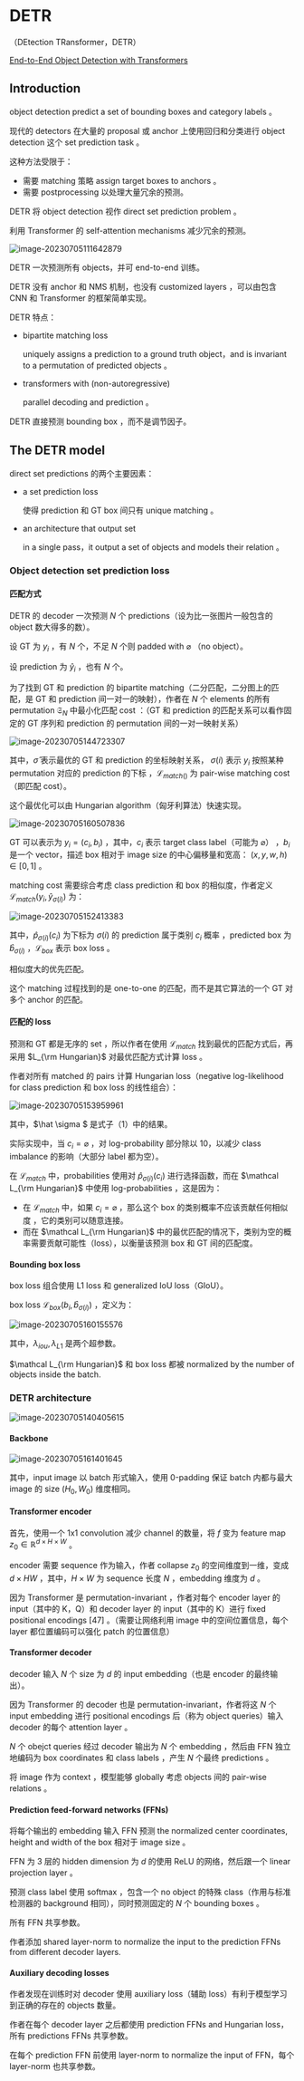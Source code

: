 # DETR

（DEtection TRansformer，DETR）

[End-to-End Object Detection with Transformers](https://arxiv.org/abs/2005.12872)

## Introduction

object detection predict a set of bounding boxes and category labels 。

现代的 detectors 在大量的 proposal 或 anchor 上使用回归和分类进行 object detection 这个 set prediction task 。

这种方法受限于：

- 需要 matching 策略 assign target boxes to anchors 。
- 需要 postprocessing 以处理大量冗余的预测。

DETR 将 object detection 视作 direct set prediction problem 。

利用 Transformer 的 self-attention mechanisms 减少冗余的预测。

![image-20230705111642879](images/DETR/image-20230705111642879.png)

DETR 一次预测所有 objects，并可 end-to-end 训练。

DETR 没有 anchor 和 NMS 机制，也没有 customized layers ，可以由包含 CNN 和 Transformer 的框架简单实现。

DETR 特点：

- bipartite matching loss

	uniquely assigns a prediction to a ground truth object，and is invariant to a permutation of predicted objects 。

- transformers with (non-autoregressive) 

	parallel decoding and prediction 。

DETR 直接预测 bounding box ，而不是调节因子。

## The DETR model

direct set predictions 的两个主要因素：

- a set prediction loss 

	使得 prediction 和 GT box 间只有 unique matching 。

- an architecture that output set

	in a single pass，it output a set of objects and models their relation 。

### Object detection set prediction loss

#### 匹配方式

DETR 的 decoder 一次预测 $N$ 个 predictions（设为比一张图片一般包含的 object 数大得多的数）。

设 GT 为 $y_i$ ，有 $N$ 个，不足 $N$ 个则 padded with $\varnothing$ （no object）。

设 prediction 为 $\hat y_i$ ，也有 $N$ 个。

为了找到 GT 和 prediction 的 bipartite matching（二分匹配，二分图上的匹配，是 GT 和 prediction 间一对一的映射），作者在 $N$ 个 elements 的所有 permutation $\mathfrak S_N$ 中最小化匹配 cost ：（GT 和 prediction 的匹配关系可以看作固定的 GT 序列和 prediction 的 permutation 间的一对一映射关系）

![image-20230705144723307](images/DETR/image-20230705144723307.png)

其中，$\hat \sigma$ 表示最优的 GT 和 prediction 的坐标映射关系， $\sigma(i)$ 表示 $y_i$ 按照某种 permutation 对应的 prediction 的下标 ，$\mathcal L_{match()}$ 为 pair-wise matching cost（即匹配 cost）。

这个最优化可以由 Hungarian algorithm（匈牙利算法）快速实现。

![image-20230705160507836](images/DETR/image-20230705160507836.png)

GT 可以表示为 $y_i = (c_i, b_i)$ ，其中，$c_i$ 表示 target class label（可能为 $\varnothing$） ，$b_i$ 是一个 vector，描述 box 相对于 image size 的中心偏移量和宽高： $(x,y,w,h) \in [0, 1]$ 。

matching cost 需要综合考虑 class prediction 和 box 的相似度，作者定义 $\mathcal L_{match}(y_i, \hat y_{\sigma(i)})$ 为：

![image-20230705152413383](images/DETR/image-20230705152413383.png)

其中，$\hat p_{\sigma(i)}(c_i)$ 为下标为 $\sigma(i)$ 的 prediction 属于类别 $c_i$ 概率 ，predicted box 为 $\hat b_{\sigma(i)}$ ，$\mathcal L_{box}$ 表示 box loss 。

相似度大的优先匹配。

这个 matching 过程找到的是 one-to-one 的匹配，而不是其它算法的一个 GT 对多个 anchor 的匹配。

#### 匹配的 loss

预测和 GT 都是无序的 set ，所以作者在使用 $\mathcal L_{match}$ 找到最优的匹配方式后，再采用 $L_{\rm Hungarian}$ 对最优匹配方式计算 loss 。

作者对所有 matched 的 pairs 计算 Hungarian loss（negative log-likelihood for class prediction 和 box loss 的线性组合）：

![image-20230705153959961](images/DETR/image-20230705153959961.png)

其中，$\hat \sigma $ 是式子（1）中的结果。

实际实现中，当 $c_i = \varnothing$ ，对 log-probability 部分除以 $10$，以减少 class imbalance 的影响（大部分 label 都为空）。

在 $\mathcal L_{match}$ 中，probabilities 使用对 $\hat p_{\sigma(i)}(c_i)$ 进行选择函数，而在 $\mathcal L_{\rm Hungarian}$ 中使用 log-probabilities ，这是因为：

- 在 $\mathcal L_{match}$ 中，如果 $c_i = \varnothing$ ，那么这个 box 的类别概率不应该贡献任何相似度 ，它的类别可以随意连接。
- 而在 $\mathcal L_{\rm Hungarian}$ 中的最优匹配的情况下，类别为空的概率需要贡献可能性（loss），以衡量该预测 box 和 GT 间的匹配度。

#### Bounding box loss

box loss 组合使用 L1 loss 和 generalized IoU loss（GIoU）。

box loss $\mathcal L_{box}(b_i, \hat b_{\sigma(i)})$ ，定义为：

![image-20230705160155576](images/DETR/image-20230705160155576.png)

其中，$\lambda_{iou} , \lambda_{L1}$ 是两个超参数。

$\mathcal L_{\rm Hungarian}$ 和 box loss 都被 normalized by the number of objects inside the batch.

### DETR architecture

![image-20230705140405615](images/DETR/image-20230705140405615.png)

#### Backbone

![image-20230705161401645](images/DETR/image-20230705161401645.png)

其中，input image 以 batch 形式输入，使用 0-padding 保证 batch 内都与最大 image 的 size $(H_0, W_0)$  维度相同。

#### Transformer encoder

首先，使用一个 1x1 convolution 减少 channel 的数量，将 $f$ 变为 feature map $z_0 \in \mathbb R^{d \times H \times W }$ 。

encoder 需要 sequence 作为输入，作者 collapse $z_0$ 的空间维度到一维，变成 $d \times HW$ ，其中，$H\times W$ 为 sequence 长度 $N$ ，embedding 维度为 $d$ 。

因为 Transformer 是 permutation-invariant ，作者对每个 encoder layer 的 input（其中的 K，Q）和 decoder layer 的 input（其中的 K）进行 fixed positional encodings [47] 。（需要让网络利用 image 中的空间位置信息，每个 layer 都位置编码可以强化 patch 的位置信息）

#### Transformer decoder

decoder 输入 $N$ 个 size 为 $d$ 的 input embedding（也是 encoder 的最终输出）。

因为 Transformer 的 decoder 也是 permutation-invariant，作者将这 $N$ 个 input embedding 进行 positional encodings 后（称为 object queries）输入 decoder 的每个 attention layer 。

$N$ 个 obejct queries 经过 decoder 输出为 $N$ 个 embedding ，然后由 FFN 独立地编码为 box coordinates 和 class labels ，产生 $N$ 个最终 predictions 。

将 image 作为 context ，模型能够 globally 考虑 objects 间的 pair-wise relations 。

#### Prediction feed-forward networks (FFNs)

将每个输出的 embedding 输入 FFN 预测 the normalized center coordinates, height and width of the box 相对于 image size 。

FFN 为 3 层的 hidden dimension 为 $d$ 的使用 ReLU 的网络，然后跟一个 linear projection layer 。

预测 class label 使用 softmax ，包含一个 no object 的特殊 class（作用与标准检测器的 background 相同），同时预测固定的 $N$ 个 bounding boxes 。

所有 FFN 共享参数。

作者添加 shared layer-norm to normalize the input to the prediction FFNs from different decoder layers.

#### Auxiliary decoding losses

作者发现在训练时对 decoder 使用 auxiliary  loss（辅助 loss）有利于模型学习到正确的存在的 objects 数量。

作者在每个 decoder layer 之后都使用 prediction FFNs and Hungarian loss，所有 predictions FFNs 共享参数。

在每个 prediction FFN 前使用 layer-norm to normalize the input of FFN，每个 layer-norm 也共享参数。


